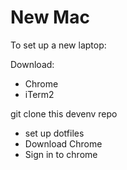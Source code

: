 # New Mac

To set up a new laptop:

Download:
- Chrome
- iTerm2

git clone this devenv repo
- set up dotfiles
- Download Chrome
- Sign in to chrome
